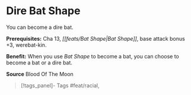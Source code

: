 ﻿---
cssclass: [feats]

---
# Dire Bat Shape

You can become a dire bat.

**Prerequisites:** Cha 13, _[[feats/Bat Shape|Bat Shape]]_, base attack bonus +3, werebat-kin.

**Benefit:** When you use _Bat Shape_ to become a bat, you can choose to become a bat or a dire bat.

**Source** Blood Of The Moon
>[!tags_panel]- Tags
> #feat/racial, 